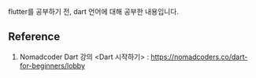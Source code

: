 flutter를 공부하기 전, dart 언어에 대해 공부한 내용입니다.

## Reference
1. Nomadcoder Dart 강의 <Dart 시작하기> : https://nomadcoders.co/dart-for-beginners/lobby